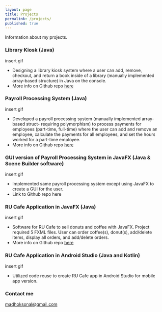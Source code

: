 ```yaml
---
layout: page
title: Projects
permalink: /projects/
published: true
---
```


Information about my projects.

### Library Kiosk (Java)

insert gif

* Designing a library kiosk system where a user can add, remove, checkout, and return a book inside of a library (manually implemented array-based structure) in Java on the console.
* More info on Github repo [here](https://github.com/amorfati-s/Project1-213- "Library Kiosk Project") 

### Payroll Processing System (Java)

insert gif

* Developed a payroll processing system (manually implemented array-based struct- requiring polymorphism) to process payments for employees (part-time, full-time) where the user can add and remove an employee, calculate the payments for all employees, and set the hours worked for a part-time employee. 
* More info on Github repo [here](https://github.com/amorfati-s/Project2-213 "Project 2 Github Repo")

### GUI version of Payroll Processing System in JavaFX (Java & Scene Builder software)

insert gif

* Implemented same payroll processing system except using JavaFX to create a GUI for the user. 
* Link to Github repo here

### RU Cafe Application in JavaFX (Java)

insert gif

* Software for RU Cafe to sell donuts and coffee with JavaFX. Project required 5 FXML files. User can order coffee(s), donut(s), add/delete items, display all orders, and add/delete orders. 
* More info on Github repo [here](https://github.com/amorfati-s/CS213_Project4 "Project 4 repo")

### RU Cafe Application in Android Studio (Java and Kotlin) 

insert gif

* Utilized code reuse to create RU Cafe app in Android Studio for mobile app version. 

### Contact me

[madhoksonal@gmail.com](mailto:madhoksonal@gmail.com)
